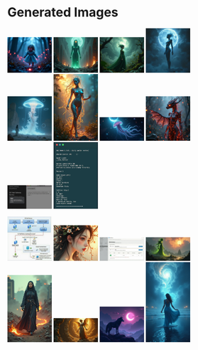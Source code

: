 # Generated Images



<img src="2025_07_27_01.png" width="100"/> <img src="2025_07_27_02.png" width="100"/> <img src="2025_07_27_03.png" width="100"/> <img src="2025_07_27_04.png" width="100"/> <img src="2025_07_27_05.png" width="100"/> <img src="2025_07_27_06.png" width="100"/> <img src="2025_07_27_07.png" width="100"/> <img src="2025_07_27_08.png" width="100"/> <img src="2025_07_27_09.png" width="100"/> <img src="2025_07_27_10.png" width="100"/>

<img src="2025_07_27_11.png" width="100"/> <img src="2025_07_27_12.png" width="100"/> <img src="2025_07_27_13.png" width="100"/> <img src="2025_07_27_14.png" width="100"/> <img src="2025_07_27_15.png" width="100"/> <img src="2025_07_27_16.png" width="100"/> <img src="2025_07_27_17.png" width="100"/> <img src="2025_07_27_18.png" width="100"/>